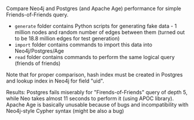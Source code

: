 Compare Neo4j and Postgres (and Apache Age) performance for simple Friends-of-Friends query.

- `generate` folder contains Python scripts for generating fake data - 1 million nodes and random number of edges between them (turned out to be 18.8 million edges for test generation)
- `import` folder contains commands to import this data into Neo4j/Postgres/Age
- `read` folder contains commands to perform the same logical query (friends of friends)

Note that for proper comparison, hash index must be created in Postgres and lookup index in Neo4j for field "uid".

Results: Postgres fails miserably for "Firends-of-Friends" query of depth 5, while Neo takes almost 11 seconds to perform it (using APOC library). Apache Age is basically unusable because of bugs and incompatibility with Neo4j-style Cypher syntax (might be also a bug)
